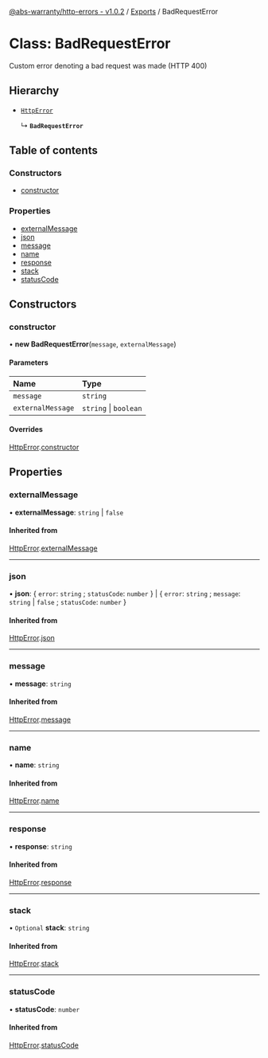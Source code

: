 [@abs-warranty/http-errors - v1.0.2](../README.md) / [Exports](../modules.md) / BadRequestError

# Class: BadRequestError

Custom error denoting a bad request was made (HTTP 400)

## Hierarchy

- [`HttpError`](HttpError.md)

  ↳ **`BadRequestError`**

## Table of contents

### Constructors

- [constructor](BadRequestError.md#constructor)

### Properties

- [externalMessage](BadRequestError.md#externalmessage)
- [json](BadRequestError.md#json)
- [message](BadRequestError.md#message)
- [name](BadRequestError.md#name)
- [response](BadRequestError.md#response)
- [stack](BadRequestError.md#stack)
- [statusCode](BadRequestError.md#statuscode)

## Constructors

### constructor

• **new BadRequestError**(`message`, `externalMessage`)

#### Parameters

| Name | Type |
| :------ | :------ |
| `message` | `string` |
| `externalMessage` | `string` \| `boolean` |

#### Overrides

[HttpError](HttpError.md).[constructor](HttpError.md#constructor)

## Properties

### externalMessage

• **externalMessage**: `string` \| ``false``

#### Inherited from

[HttpError](HttpError.md).[externalMessage](HttpError.md#externalmessage)

___

### json

• **json**: { `error`: `string` ; `statusCode`: `number`  } \| { `error`: `string` ; `message`: `string` \| ``false`` ; `statusCode`: `number`  }

#### Inherited from

[HttpError](HttpError.md).[json](HttpError.md#json)

___

### message

• **message**: `string`

#### Inherited from

[HttpError](HttpError.md).[message](HttpError.md#message)

___

### name

• **name**: `string`

#### Inherited from

[HttpError](HttpError.md).[name](HttpError.md#name)

___

### response

• **response**: `string`

#### Inherited from

[HttpError](HttpError.md).[response](HttpError.md#response)

___

### stack

• `Optional` **stack**: `string`

#### Inherited from

[HttpError](HttpError.md).[stack](HttpError.md#stack)

___

### statusCode

• **statusCode**: `number`

#### Inherited from

[HttpError](HttpError.md).[statusCode](HttpError.md#statuscode)
